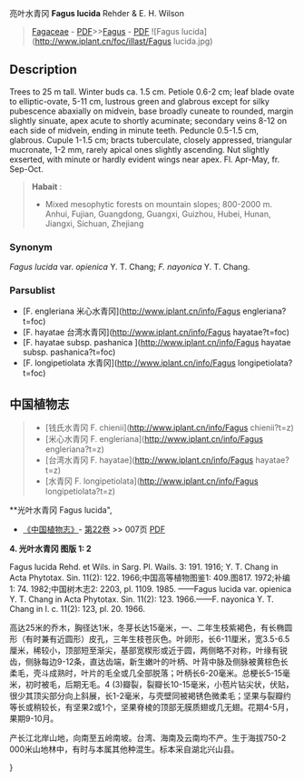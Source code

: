 亮叶水青冈 **Fagus lucida** Rehder & E. H. Wilson

> [Fagaceae](http://www.iplant.cn/info/Fagaceae?t=foc) - [PDF](http://www.iplant.cn/foc/pdf/Fagaceae.pdf)>>[Fagus](http://www.iplant.cn/info/Fagus?t=foc) - [PDF](http://www.iplant.cn/foc/pdf/Fagus.pdf)
![Fagus lucida](http://www.iplant.cn/foc/illast/Fagus lucida.jpg)

## Description

Trees to 25 m tall. Winter buds ca. 1.5 cm. Petiole 0.6-2 cm; leaf blade ovate to elliptic-ovate, 5-11 cm, lustrous green and glabrous except for silky pubescence abaxially on midvein, base broadly cuneate to rounded, margin slightly sinuate, apex acute to shortly acuminate; secondary veins 8-12 on each side of midvein, ending in minute teeth. Peduncle 0.5-1.5 cm, glabrous. Cupule 1-1.5 cm; bracts tuberculate, closely appressed, triangular mucronate, 1-2 mm, rarely apical ones slightly ascending. Nut slightly exserted, with minute or hardly evident wings near apex. Fl. Apr-May, fr. Sep-Oct.


> **Habait** : 
>*  Mixed mesophytic forests on mountain slopes; 800-2000 m. Anhui, Fujian, Guangdong, Guangxi, Guizhou, Hubei, Hunan, Jiangxi, Sichuan, Zhejiang

### Synonym
*Fagus lucida* var. *opienica* Y. T. Chang; *F. nayonica* Y. T. Chang.



### Parsublist

* [F.  engleriana  米心水青冈](http://www.iplant.cn/info/Fagus engleriana?t=foc)
* [F.  hayatae  台湾水青冈](http://www.iplant.cn/info/Fagus hayatae?t=foc)
* [F.  hayatae subsp. pashanica  ](http://www.iplant.cn/info/Fagus hayatae subsp. pashanica?t=foc)
* [F.  longipetiolata  水青冈](http://www.iplant.cn/info/Fagus longipetiolata?t=foc)


## 中国植物志

> * [钱氏水青冈  F.  chienii](http://www.iplant.cn/info/Fagus chienii?t=z)
> * [米心水青冈  F.  engleriana](http://www.iplant.cn/info/Fagus engleriana?t=z)
> * [台湾水青冈  F.  hayatae](http://www.iplant.cn/info/Fagus hayatae?t=z)
> * [水青冈  F.  longipetiolata](http://www.iplant.cn/info/Fagus longipetiolata?t=z)


**光叶水青冈 Fagus lucida",



* [《中国植物志》](http://www.iplant.cn/frps)- [第22卷](http://www.iplant.cn/frps/vol/22) >> 007页 [PDF](http://www.iplant.cn/frps/pdf/22/007b.pdf)


**4. 光叶水青冈 图版 1: 2**

Fagus lucida Rehd. et Wils. in Sarg. Pl. Wails. 3: 191. 1916; Y. T. Chang in Acta Phytotax. Sin. 11(2): 122. 1966;中国高等植物图鉴1: 409.图817. 1972;补编1: 74. 1982;中国树木志2: 2203, pl. 1109. 1985. ——Fagus lucida var. opienica Y. T. Chang in Acta Phytotax. Sin. 11(2): 123. 1966.——F. nayonica Y. T. Chang in l. c. 11(2): 123, pl. 20. 1966.

高达25米的乔木，胸径达1米，冬芽长达15毫米，一、二年生枝紫褐色，有长椭圆形（有时兼有近圆形）皮孔，三年生枝苍灰色。叶卵形，长6-11厘米，宽3.5-6.5厘米，稀较小，顶部短至渐尖，基部宽楔形或近于圆，两侧略不对称，叶缘有锐齿，侧脉每边9-12条，直达齿端，新生嫩叶的叶柄、叶背中脉及侧脉被黄棕色长柔毛，壳斗成熟时，叶片的毛全或几全部脱落；叶柄长6-20毫米。总梗长5-15毫米，初时被毛，后期无毛。4 (3)瓣裂，裂瓣长10-15毫米，小苞片钻尖状，伏贴，很少其顶尖部分向上斜展，长1-2毫米，与壳壁同被褐锈色微柔毛；坚果与裂瓣约等长或稍较长，有坚果2或1个，坚果脊棱的顶部无膜质翅或几无翅。花期4-5月，果期9-10月。

产长江北岸山地，向南至五岭南坡。台湾、海南及云南均不产。生于海拔750-2 000米山地林中，有时与本属其他种混生。标本采自湖北兴山县。



}